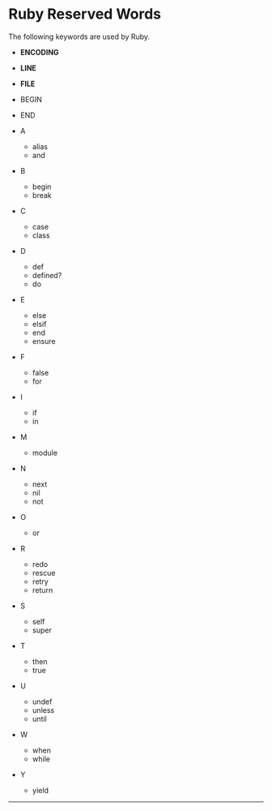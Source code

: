 # Ruby Reserved Words

The following keywords are used by Ruby.

- __ENCODING__
- __LINE__
- __FILE__
- BEGIN 
- END

- A
  - alias
  - and
- B 
  - begin
  - break
- C
  - case
  - class
- D
  - def
  - defined?
  - do
- E 
  - else
  - elsif
  - end
  - ensure
- F
  - false
  - for
- I
  - if
  - in
- M
  - module
- N
  - next
  - nil
  - not
- O
  - or
- R 
  - redo
  - rescue
  - retry
  - return
- S
  - self
  - super
- T 
  - then
  - true
- U
  - undef
  - unless
  - until
- W
  - when
  - while
- Y
  - yield
  
 ---
